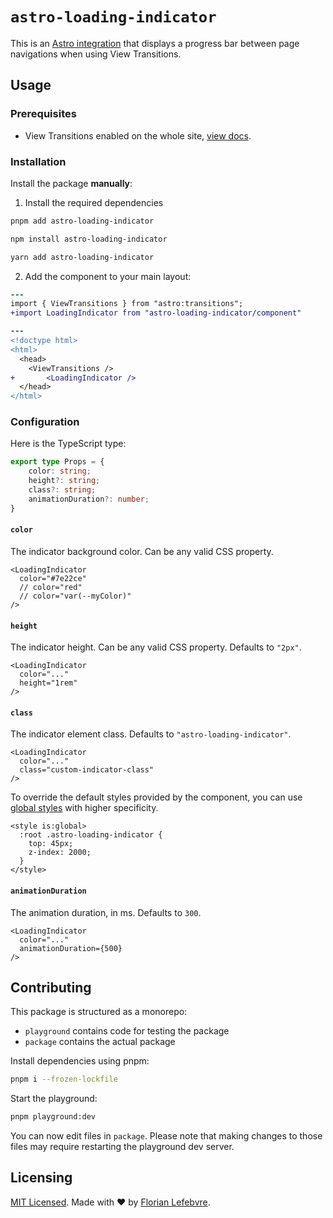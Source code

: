 # `astro-loading-indicator`

This is an [Astro integration](https://docs.astro.build/en/guides/integrations-guide/) that displays a progress bar between page navigations when using View Transitions.

## Usage

### Prerequisites

- View Transitions enabled on the whole site, [view docs](https://docs.astro.build/en/guides/view-transitions/#full-site-view-transitions-spa-mode).

### Installation

Install the package **manually**:

1. Install the required dependencies

```bash
pnpm add astro-loading-indicator
```

```bash
npm install astro-loading-indicator
```

```bash
yarn add astro-loading-indicator
```

2. Add the component to your main layout:

```diff
---
import { ViewTransitions } from "astro:transitions";
+import LoadingIndicator from "astro-loading-indicator/component"

---
<!doctype html>
<html>
  <head>
  	<ViewTransitions />
+		<LoadingIndicator />
  </head>
</html>
```

### Configuration

Here is the TypeScript type:

```ts
export type Props = {
    color: string;
    height?: string;
    class?: string;
    animationDuration?: number;
}
```

#### `color`

The indicator background color. Can be any valid CSS property.

```tsx
<LoadingIndicator
  color="#7e22ce"
  // color="red"
  // color="var(--myColor)"
/>
```

#### `height`

The indicator height. Can be any valid CSS property. Defaults to `"2px"`.

```tsx
<LoadingIndicator
  color="..."
  height="1rem"
/>
```

#### `class`

The indicator element class. Defaults to `"astro-loading-indicator"`.

```tsx
<LoadingIndicator
  color="..."
  class="custom-indicator-class"
/>
```

To override the default styles provided by the component, you can use [global styles](https://docs.astro.build/en/guides/styling/#global-styles) with higher specificity.

```astro
<style is:global>
  :root .astro-loading-indicator {
    top: 45px;
    z-index: 2000;
  }
</style>
```

#### `animationDuration`

The animation duration, in ms. Defaults to `300`.

```tsx
<LoadingIndicator
  color="..."
  animationDuration={500}
/>
```

## Contributing

This package is structured as a monorepo:

- `playground` contains code for testing the package
- `package` contains the actual package

Install dependencies using pnpm: 

```bash
pnpm i --frozen-lockfile
```

Start the playground:

```bash
pnpm playground:dev
```

You can now edit files in `package`. Please note that making changes to those files may require restarting the playground dev server.

## Licensing

[MIT Licensed](https://github.com/florian-lefebvre/astro-loading-indicator/blob/main/LICENSE). Made with ❤️ by [Florian Lefebvre](https://github.com/florian-lefebvre).
